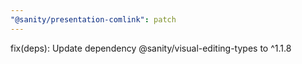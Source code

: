 ```yaml
---
"@sanity/presentation-comlink": patch
---
```


fix(deps): Update dependency @sanity/visual-editing-types to ^1.1.8
